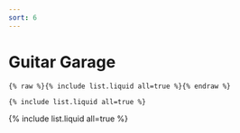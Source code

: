 ```yaml
---
sort: 6
---
```


# Guitar Garage

```
{% raw %}{% include list.liquid all=true %}{% endraw %}

{% include list.liquid all=true %}
```

{% include list.liquid all=true %}
